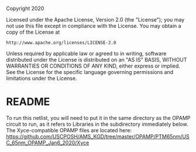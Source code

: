 Copyright 2020

Licensed under the Apache License, Version 2.0 (the "License");
you may not use this file except in compliance with the License.
You may obtain a copy of the License at

    http://www.apache.org/licenses/LICENSE-2.0

Unless required by applicable law or agreed to in writing, software
distributed under the License is distributed on an "AS IS" BASIS,
WITHOUT WARRANTIES OR CONDITIONS OF ANY KIND, either express or implied.
See the License for the specific language governing permissions and
limitations under the License.

# README
To run this netlist, you will need to put it in the same directory as the OPAMP circuit to run, as it refers to Libraries in the subdirectory immediately below. The Xyce-compatible OPAMP files are located here:
<https://github.com/USCPOSH/AMS_KGD/tree/master/OPAMP/PTM65nm/USC_65nm_OPAMP_Jan6_2020/Xyce>
